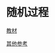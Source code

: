 # 随机过程

[教材](https://github.com/TyrannosaurusLjx/COURSES/blob/main/Random_Process/files/%E9%9A%8F%E6%9C%BA%E8%BF%87%E7%A8%8B(%E8%8B%8F%E4%B8%AD%E6%A0%B9).pdf)

[其他参考](https://github.com/TyrannosaurusLjx/COURSES/tree/main/Random_Process)
